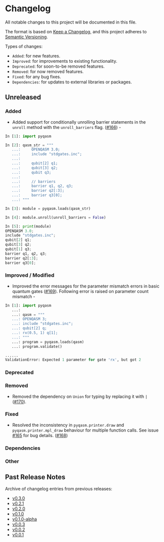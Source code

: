 # Changelog

All notable changes to this project will be documented in this file.

The format is based on [Keep a Changelog](https://keepachangelog.com/en/1.1.0/), and this project adheres to [Semantic Versioning](https://semver.org/spec/v2.0.0.html).

Types of changes:
- `Added`: for new features.
- `Improved`: for improvements to existing functionality.
- `Deprecated`: for soon-to-be removed features.
- `Removed`: for now removed features.
- `Fixed`: for any bug fixes.
- `Dependencies`: for updates to external libraries or packages.

## Unreleased

### Added
- Added support for conditionally unrolling barrier statements in the `unroll` method with the `unroll_barriers` flag. ([#166](https://github.com/qBraid/pyqasm/pull/166)) - 

```python
In [1]: import pyqasm

In [2]: qasm_str = """
   ...:     OPENQASM 3.0;
   ...:     include "stdgates.inc";
   ...: 
   ...:     qubit[2] q1;
   ...:     qubit[3] q2;
   ...:     qubit q3;
   ...: 
   ...:     // barriers
   ...:     barrier q1, q2, q3;
   ...:     barrier q2[:3];
   ...:     barrier q3[0];
   ...: """

In [3]: module = pyqasm.loads(qasm_str)

In [4]: module.unroll(unroll_barriers = False)

In [5]: print(module)
OPENQASM 3.0;
include "stdgates.inc";
qubit[2] q1;
qubit[3] q2;
qubit[1] q3;
barrier q1, q2, q3;
barrier q2[:3];
barrier q3[0];
```

### Improved / Modified
- Improved the error messages for the parameter mismatch errors in basic quantum gates ([#169](https://github.com/qBraid/pyqasm/issues/169)). Following error is raised on parameter count mismatch - 

```python
In [1]: import pyqasm
   ...: 
   ...: qasm = """
   ...: OPENQASM 3;
   ...: include "stdgates.inc";
   ...: qubit[2] q;
   ...: rx(0.5, 1) q[1];
   ...: """
   ...: program = pyqasm.loads(qasm)
   ...: program.validate()

......
ValidationError: Expected 1 parameter for gate 'rx', but got 2  
```
### Deprecated

### Removed
- Removed the dependency on `Union` for typing by replacing it with `|` ([#170](https://github.com/qBraid/pyqasm/pull/170)).

### Fixed
- Resolved the inconsistency in `pyqasm.printer.draw` and `pyqasm.printer.mpl_draw` behaviour for multiple function calls. See issue [#165](https://github.com/qBraid/pyqasm/issues/165) for bug details. ([#168](https://github.com/qBraid/pyqasm/pull/168))

### Dependencies

### Other

## Past Release Notes

Archive of changelog entries from previous releases:

- [v0.3.0](https://github.com/qBraid/pyqasm/releases/tag/v0.3.0)
- [v0.2.1](https://github.com/qBraid/pyqasm/releases/tag/v0.2.1)
- [v0.2.0](https://github.com/qBraid/pyqasm/releases/tag/v0.2.0)
- [v0.1.0](https://github.com/qBraid/pyqasm/releases/tag/v0.1.0)
- [v0.1.0-alpha](https://github.com/qBraid/pyqasm/releases/tag/v0.1.0-alpha)
- [v0.0.3](https://github.com/qBraid/pyqasm/releases/tag/v0.0.3)
- [v0.0.2](https://github.com/qBraid/pyqasm/releases/tag/v0.0.2)
- [v0.0.1](https://github.com/qBraid/pyqasm/releases/tag/v0.0.1)
